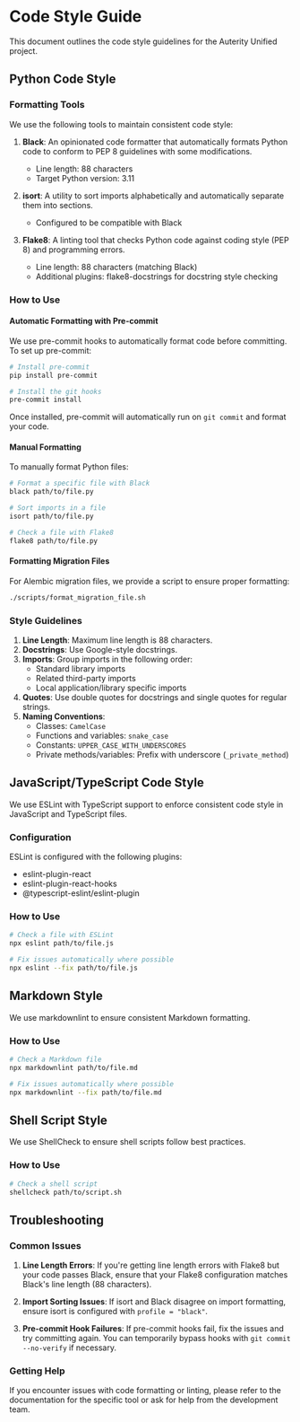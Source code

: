 # Code Style Guide

This document outlines the code style guidelines for the Auterity Unified project.

## Python Code Style

### Formatting Tools

We use the following tools to maintain consistent code style:

1. **Black**: An opinionated code formatter that automatically formats Python code to conform to PEP 8 guidelines with some modifications.
   - Line length: 88 characters
   - Target Python version: 3.11

2. **isort**: A utility to sort imports alphabetically and automatically separate them into sections.
   - Configured to be compatible with Black

3. **Flake8**: A linting tool that checks Python code against coding style (PEP 8) and programming errors.
   - Line length: 88 characters (matching Black)
   - Additional plugins: flake8-docstrings for docstring style checking

### How to Use

#### Automatic Formatting with Pre-commit

We use pre-commit hooks to automatically format code before committing. To set up pre-commit:

```bash
# Install pre-commit
pip install pre-commit

# Install the git hooks
pre-commit install
```

Once installed, pre-commit will automatically run on `git commit` and format your code.

#### Manual Formatting

To manually format Python files:

```bash
# Format a specific file with Black
black path/to/file.py

# Sort imports in a file
isort path/to/file.py

# Check a file with Flake8
flake8 path/to/file.py
```

#### Formatting Migration Files

For Alembic migration files, we provide a script to ensure proper formatting:

```bash
./scripts/format_migration_file.sh
```

### Style Guidelines

1. **Line Length**: Maximum line length is 88 characters.
2. **Docstrings**: Use Google-style docstrings.
3. **Imports**: Group imports in the following order:
   - Standard library imports
   - Related third-party imports
   - Local application/library specific imports
4. **Quotes**: Use double quotes for docstrings and single quotes for regular strings.
5. **Naming Conventions**:
   - Classes: `CamelCase`
   - Functions and variables: `snake_case`
   - Constants: `UPPER_CASE_WITH_UNDERSCORES`
   - Private methods/variables: Prefix with underscore (`_private_method`)

## JavaScript/TypeScript Code Style

We use ESLint with TypeScript support to enforce consistent code style in JavaScript and TypeScript files.

### Configuration

ESLint is configured with the following plugins:
- eslint-plugin-react
- eslint-plugin-react-hooks
- @typescript-eslint/eslint-plugin

### How to Use

```bash
# Check a file with ESLint
npx eslint path/to/file.js

# Fix issues automatically where possible
npx eslint --fix path/to/file.js
```

## Markdown Style

We use markdownlint to ensure consistent Markdown formatting.

### How to Use

```bash
# Check a Markdown file
npx markdownlint path/to/file.md

# Fix issues automatically where possible
npx markdownlint --fix path/to/file.md
```

## Shell Script Style

We use ShellCheck to ensure shell scripts follow best practices.

### How to Use

```bash
# Check a shell script
shellcheck path/to/script.sh
```

## Troubleshooting

### Common Issues

1. **Line Length Errors**: If you're getting line length errors with Flake8 but your code passes Black, ensure that your Flake8 configuration matches Black's line length (88 characters).

2. **Import Sorting Issues**: If isort and Black disagree on import formatting, ensure isort is configured with `profile = "black"`.

3. **Pre-commit Hook Failures**: If pre-commit hooks fail, fix the issues and try committing again. You can temporarily bypass hooks with `git commit --no-verify` if necessary.

### Getting Help

If you encounter issues with code formatting or linting, please refer to the documentation for the specific tool or ask for help from the development team.